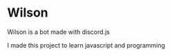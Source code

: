 # Wilson
Wilson is a bot made with discord.js

I made this project to learn javascript and programming
